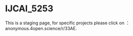 # IJCAI_5253

This is a staging page, for specific projects please click on ：anonymous.4open.science/r/33AE.
